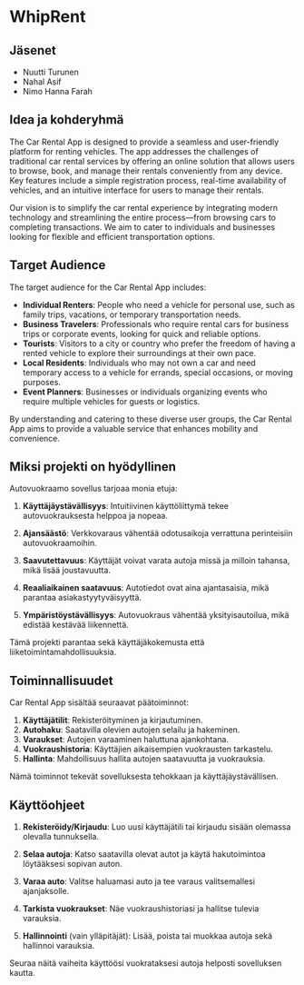 # WhipRent

## Jäsenet
* Nuutti Turunen 
* Nahal Asif
* Nimo Hanna Farah

## Idea ja kohderyhmä

The Car Rental App is designed to provide a seamless and user-friendly platform for renting vehicles. The app addresses the challenges of traditional car rental services by offering an online solution that allows users to browse, book, and manage their rentals conveniently from any device. Key features include a simple registration process, real-time availability of vehicles, and an intuitive interface for users to manage their rentals. 

Our vision is to simplify the car rental experience by integrating modern technology and streamlining the entire process—from browsing cars to completing transactions. We aim to cater to individuals and businesses looking for flexible and efficient transportation options.

## Target Audience

The target audience for the Car Rental App includes:

- **Individual Renters**: People who need a vehicle for personal use, such as family trips, vacations, or temporary transportation needs.
- **Business Travelers**: Professionals who require rental cars for business trips or corporate events, looking for quick and reliable options.
- **Tourists**: Visitors to a city or country who prefer the freedom of having a rented vehicle to explore their surroundings at their own pace.
- **Local Residents**: Individuals who may not own a car and need temporary access to a vehicle for errands, special occasions, or moving purposes.
- **Event Planners**: Businesses or individuals organizing events who require multiple vehicles for guests or logistics.

By understanding and catering to these diverse user groups, the Car Rental App aims to provide a valuable service that enhances mobility and convenience.


## Miksi projekti on hyödyllinen

Autovuokraamo sovellus tarjoaa monia etuja:

1. **Käyttäjäystävällisyys**: Intuitiivinen käyttöliittymä tekee autovuokrauksesta helppoa ja nopeaa.

2. **Ajansäästö**: Verkkovaraus vähentää odotusaikoja verrattuna perinteisiin autovuokraamoihin.

3. **Saavutettavuus**: Käyttäjät voivat varata autoja missä ja milloin tahansa, mikä lisää joustavuutta.

4. **Reaaliaikainen saatavuus**: Autotiedot ovat aina ajantasaisia, mikä parantaa asiakastyytyväisyyttä.

5. **Ympäristöystävällisyys**: Autovuokraus vähentää yksityisautoilua, mikä edistää kestävää liikennettä.

Tämä projekti parantaa sekä käyttäjäkokemusta että liiketoimintamahdollisuuksia.
## Toiminnallisuudet

Car Rental App sisältää seuraavat päätoiminnot:

1. **Käyttäjätilit**: Rekisteröityminen ja kirjautuminen.
2. **Autohaku**: Saatavilla olevien autojen selailu ja hakeminen.
3. **Varaukset**: Autojen varaaminen haluttuna ajankohtana.
4. **Vuokraushistoria**: Käyttäjien aikaisempien vuokrausten tarkastelu.
5. **Hallinta**: Mahdollisuus hallita autojen saatavuutta ja vuokrauksia.

Nämä toiminnot tekevät sovelluksesta tehokkaan ja käyttäjäystävällisen.


## Käyttöohjeet

1. **Rekisteröidy/Kirjaudu**: Luo uusi käyttäjätili tai kirjaudu sisään olemassa olevalla tunnuksella.

2. **Selaa autoja**: Katso saatavilla olevat autot ja käytä hakutoimintoa löytääksesi sopivan auton.

3. **Varaa auto**: Valitse haluamasi auto ja tee varaus valitsemallesi ajanjaksolle.

4. **Tarkista vuokraukset**: Näe vuokraushistoriasi ja hallitse tulevia varauksia.

5. **Hallinnointi** (vain ylläpitäjät): Lisää, poista tai muokkaa autoja sekä hallinnoi varauksia.

Seuraa näitä vaiheita käyttöösi vuokrataksesi autoja helposti sovelluksen kautta.




  


 
